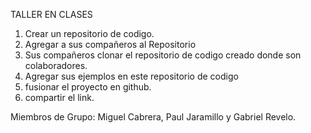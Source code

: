 TALLER EN CLASES

1. Crear un repositorio de codigo.
2. Agregar a sus compañeros al Repositorio
3. Sus compañeros clonar el repositorio de codigo creado donde son colaboradores.
4. Agregar sus ejemplos en este repositorio de codigo
5. fusionar el proyecto en github.
6. compartir el link.

Miembros de Grupo: Miguel Cabrera, Paul Jaramillo y Gabriel Revelo.